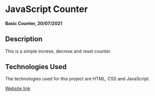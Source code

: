# JavaScript Counter

#### Basic Counter, 20/07/2021

## Description

This is a simple increse, decrese and reset counter.

## Technologies Used

The technologies used for this project are HTML, CSS and JavaScript.

[Website link](https://sarav92.github.io/counter-js/)
